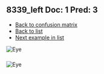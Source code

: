 ## 8339_left Doc: 1 Pred: 3
- [Back to confusion matrix](https://github.com/juliandewit/kaggle_retinopathy/blob/master/matrix.md)
- [Back to list](https://github.com/juliandewit/kaggle_retinopathy/blob/master/lists/13/list.md)
- [Next example in list](https://github.com/juliandewit/kaggle_retinopathy/blob/master/lists/13/13/13345_right.md)

![Eye](https://retinopaty.blob.core.windows.net/size1024/8339_left_1.jpeg)

### 

![Eye]()
